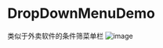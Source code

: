 # DropDownMenuDemo
类似于外卖软件的条件筛菜单栏
![image](https://github.com/wangxiaodan820/DropDownMenuDemo/commit/c9c8d341186e218a8ec4589549fd29c3e5978a58#diff-f0e5e5fc2e8a9eceb4dd28d67cc39014)
